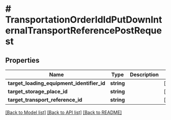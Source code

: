 # # TransportationOrderIdIdPutDownInternalTransportReferencePostRequest

## Properties

Name | Type | Description | Notes
------------ | ------------- | ------------- | -------------
**target_loading_equipment_identifier_id** | **string** |  | [optional]
**target_storage_place_id** | **string** |  | [optional]
**target_transport_reference_id** | **string** |  | [optional]

[[Back to Model list]](../../README.md#models) [[Back to API list]](../../README.md#endpoints) [[Back to README]](../../README.md)
